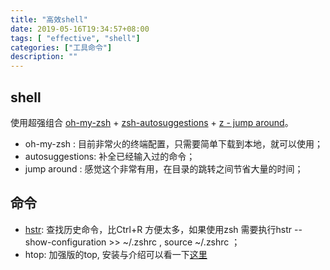 ```yaml
---
title: "高效shell"
date: 2019-05-16T19:34:57+08:00
tags: [ "effective", "shell"]
categories: ["工具命令"]
description: ""
---
```



## shell  

使用超强组合 [oh-my-zsh](https://ohmyz.sh/) + [zsh-autosuggestions](https://github.com/zsh-users/zsh-autosuggestions) + [z - jump around](https://github.com/rupa/z)。  
 
- oh-my-zsh : 目前非常火的终端配置，只需要简单下载到本地，就可以使用；  
- autosuggestions: 补全已经输入过的命令； 
- jump around : 感觉这个非常有用，在目录的跳转之间节省大量的时间；


## 命令 
 
* [hstr](https://github.com/dvorka/hstr): 查找历史命令，比Ctrl+R 方便太多，如果使用zsh 需要执行hstr --show-configuration >> ~/.zshrc , source ~/.zshrc ；     
* htop: 加强版的top, 安装与介绍可以看一下[这里](https://cloud.tencent.com/developer/article/1115041)